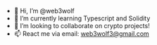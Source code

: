 - 👋 Hi, I’m @web3wolf
- 🌱 I’m currently learning Typescript and Solidity
- 💞️ I’m looking to collaborate on crypto projects!
- 📫 React me via email: web3wolf3@gmail.com

<!---
web3wolf/web3wolf is a ✨ special ✨ repository because its `README.md` (this file) appears on your GitHub profile.
You can click the Preview link to take a look at your changes.
--->
